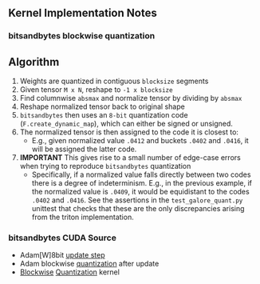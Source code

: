 ## Kernel Implementation Notes

### bitsandbytes blockwise quantization

## Algorithm

1. Weights are quantized in contiguous `blocksize` segments
2. Given tensor `M x N`, reshape to `-1 x blocksize`
3. Find columnwise `absmax` and normalize tensor by dividing by `absmax`
4. Reshape normalized tensor back to original shape
5. `bitsandbytes` then uses an `8-bit` quantization code (`F.create_dynamic_map`), which can either be signed or unsigned.
6. The normalized tensor is then assigned to the code it is closest to:
   - E.g., given normalized value `.0412` and buckets `.0402` and `.0416`, it will be assigned the latter code.
7. **IMPORTANT** This gives rise to a small number of edge-case errors when trying to reproduce `bitsandbytes` quantization
   - Specifically, if a normalized value falls directly between two codes there is a degree of indeterminism. E.g., in the previous example, if the normalized value is `.0409`, it would be equidistant to the codes `.0402` and `.0416`. See the assertions in the `test_galore_quant.py` unittest that checks that these are the only discrepancies arising from the triton implementation.

### bitsandbytes CUDA Source

- Adam[W]8bit [update step](https://github.com/TimDettmers/bitsandbytes/blob/fd9d072e02b74348004f197e686e168448883a9e/csrc/kernels.cu#L1770)
- Adam blockwise [quantization](https://github.com/TimDettmers/bitsandbytes/blob/fd9d072e02b74348004f197e686e168448883a9e/csrc/kernels.cu#L413) after update
- [Blockwise](https://github.com/TimDettmers/bitsandbytes/blob/fd9d072e02b74348004f197e686e168448883a9e/csrc/kernels.cu#L726) [Quantization](https://github.com/TimDettmers/bitsandbytes/blob/fd9d072e02b74348004f197e686e168448883a9e/csrc/kernels.cu#L339) kernel
